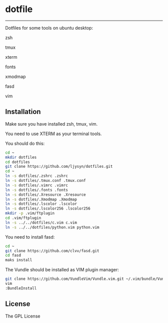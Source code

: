 # dotfile

***

Dotfiles for some tools on ubuntu desktop:

zsh

tmux

xterm

fonts

xmodmap

fasd

vim

## Installation

Make sure you have installed zsh, tmux, vim.

You need to use XTERM as your terminal tools.

You should do this:

```sh
cd ~
mkdir dotfiles
cd dotfiles
git clone https://github.com/ljysyn/dotfiles.git
cd ~
ln -s dotfiles/.zshrc .zshrc
ln -s dotfiles/.tmux.conf .tmux.conf
ln -s dotfiles/.vimrc .vimrc
ln -s dotfiles/.fonts .fonts
ln -s dotfiles/.Xresource .Xresource
ln -s dotfiles/.Xmodmap .Xmodmap
ln -s dotfiles/.lscolor .lscolor
ln -s dotfiles/.lscolor256 .lscolor256
mkdir -p .vim/ftplugin
cd .vim/ftplugin
ln -s ../../dotfiles/c.vim c.vim
ln -s ../../dotfiles/python.vim python.vim
```

You need to install fasd:

```sh
cd ~
git clone https://github.com/clvv/fasd.git
cd fasd
maks install
```

The Vundle should be installed as VIM plugin manager:

```sh
git clone https://github.com/VundleVim/Vundle.vim.git ~/.vim/bundle/Vundle.vim
vim
:BundleInstall
```

## License

The GPL License

